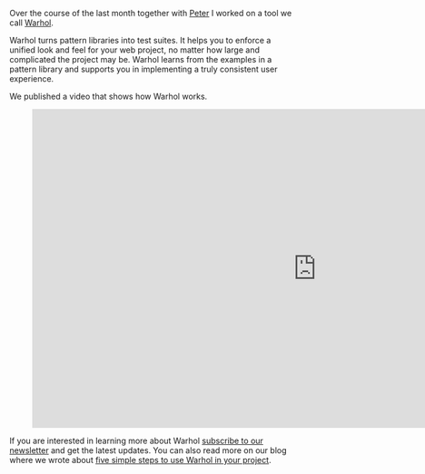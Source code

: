 Over the course of the last month together with [Peter](https://twitter.com/sir_pepe) I worked on a tool we call [Warhol](https://warhol.io).

Warhol turns pattern libraries into test suites. It helps you to enforce a unified look and feel for your web project, no matter how large and complicated the project may be.
Warhol learns from the examples in a pattern library and supports you in implementing a truly consistent user experience.

We published a video that shows how Warhol works.

<figure class="image image--block">
  <iframe width="1000" height="563" src="https://www.youtube.com/embed/OJyYHrM3VNs" frameborder="0" allow="accelerometer; autoplay; encrypted-media; gyroscope; picture-in-picture" allowfullscreen></iframe>
</figure>

If you are interested in learning more about Warhol [subscribe to our newsletter](https://warhol.io/#subscribe) and get the latest updates. You can also read more on our blog where we wrote about [five simple steps to use Warhol in your project](https://warhol.io/blog/5-simple-steps-to-use-warhol).
